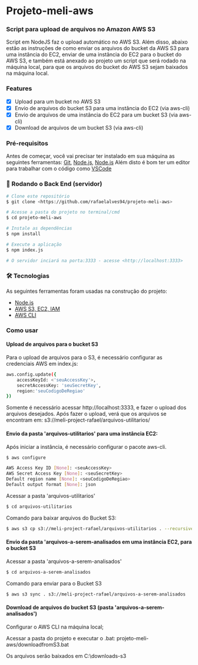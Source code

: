 # Projeto-meli-aws
### Script para upload de arquivos no Amazon AWS S3 

<p> Script em NodeJS faz o upload automático no AWS S3. Além disso, abaixo estão as instruções de como enviar os arquivos do bucket da AWS S3 para uma instância do EC2, enviar de uma instância do EC2 para o bucket do AWS S3, e também está anexado ao projeto um script que será rodado na máquina local, para que os arquivos do bucket do AWS S3 sejam baixados na máquina local.</p>

### Features

- [x] Upload para um bucket no AWS S3
- [x] Envio de arquivos do bucket S3 para uma instância do EC2 (via aws-cli)
- [x] Envio de arquivos de uma instância do EC2 para um bucket S3 (via aws-cli)
- [x] Download de arquivos de um bucket S3 (via aws-cli)

### Pré-requisitos

Antes de começar, você vai precisar ter instalado em sua máquina as seguintes ferramentas:
[Git](https://git-scm.com), [Node.js](https://nodejs.org/en/), [Node.js](https://aws.amazon.com/pt/cli/) 
Além disto é bom ter um editor para trabalhar com o código como [VSCode](https://code.visualstudio.com/)

### 🎲 Rodando o Back End (servidor)

```bash
# Clone este repositório
$ git clone <https://github.com/rafaelalves94/projeto-meli-aws>

# Acesse a pasta do projeto no terminal/cmd
$ cd projeto-meli-aws

# Instale as dependências
$ npm install

# Execute a aplicação
$ npm index.js

# O servidor inciará na porta:3333 - acesse <http://localhost:3333>
```

### 🛠 Tecnologias

As seguintes ferramentas foram usadas na construção do projeto:

- [Node.js](https://nodejs.org/en/)
- [AWS S3, EC2, IAM](https://aws.amazon.com/)
- [AWS CLI](https://aws.amazon.com/pt/cli/)

### Como usar

#### Upload de arquivos para o bucket S3

Para o upload de arquivos para o S3, é necessário configurar as credenciais AWS em index.js: 

```bash
aws.config.update({
    accessKeyId: <'seuAccessKey'>,
    secretAccessKey: 'seuSecretKey',
    region:'seuCodigoDeRegiao'
})
```

Somente é necessário acessar http://localhost:3333, e fazer o upload dos arquivos desejados. Após fazer o upload, verá que os arquivos se encontram em:
s3://meli-project-rafael/arquivos-utilitarios/

#### Envio da pasta 'arquivos-utilitarios' para uma instância EC2: 

Após iniciar a instância, é necessário configurar o pacote aws-cli.
```bash
$ aws configure

AWS Access Key ID [None]: <seuAccessKey>
AWS Secret Access Key [None]: <seuSecretKey>
Default region name [None]: <seuCodigoDeRegiao>
Default output format [None]: json

```

Acessar a pasta 'arquivos-utilitarios'
```bash
$ cd arquivos-utilitarios
```
Comando para baixar arquivos do Bucket S3:
```bash
$ aws s3 cp s3://meli-project-rafael/arquivos-utilitarios . --recursive
```

#### Envio da pasta 'arquivos-a-serem-analisados em uma instância EC2, para o bucket S3

Acessar a pasta 'arquivos-a-serem-analisados'
```bash
$ cd arquivos-a-serem-analisados
```

Comando para enviar para o Bucket S3
```bash
$ aws s3 sync . s3://meli-project-rafael/arquivos-a-serem-analisados
```

#### Download de arquivos do bucket S3 (pasta 'arquivos-a-serem-analisados')

Configurar o AWS CLI na máquina local;

Acessar a pasta do projeto e executar o .bat: projeto-meli-aws/downloadfromS3.bat

Os arquivos serão baixados em C:\downloads-s3
